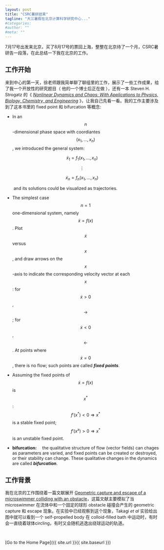 ```yaml
---
layout: post
title: "CSRC暑研结束"
tagline: "大三暑假在北京计算科学研究中心..."
#categories: 
#author: ""
#meta: ""
---
```

7月17号出发来北京，买了8月17号的票回上海，整整在北京待了一个月，CSRC暑研告一段落，在此总结一下我在北京的工作。

## **工作开始** 

来到中心的第一天，徐老师跟我简单聊了聊组里的工作，展示了一些工作成果，给了我一个开放性的研究题目（ 他的一个博士后正在做 ），还有一本 Steven H. Strogatz 的《 [*Nonlinear Dynamics and Chaos: With Applications to Physics, Biology, Chemistry, and Engineering*](https://www.stevenstrogatz.com/books/nonlinear-dynamics-and-chaos-with-applications-to-physics-biology-chemistry-and-engineering "Steven H. Strogatz") 》，让我自己先看一看。我的工作主要涉及到了这本书里的 fixed point 和 bifurcation 等概念:

* In an $$n$$-dimensional phase space with coordiantes $$(x_1, \dots,x_n)$$, we introduced the general system:

$$\dot{x}_1=f_1(x_1,\dots,x_n)$$

$$\vdots$$

$$\dot{x}_n=f_n(x_1,\dots,x_n)$$

&ensp;&ensp;&ensp;&ensp;and its solutions could be visualized as trajectories.

* The simplest case $$n=1$$ one-dimensional system, namely $$\dot{x}=f(x)$$. Plot $$\dot{x}$$ versus $$x$$, and draw arrows on the $$x$$-axis to indicate the corresponding velocity vector at each $$x$$: for $$\dot{x}>0$$, $$\rightarrow$$; for $$\dot{x}<0$$, $$\leftarrow$$. At points where $$\dot{x}=0$$, there is no flow; such points are called ***fixed points***.

* Assuming the fixed points of $$\dot{x}=f(x)$$ is $$x^*$$: &ensp;&ensp;$$f'(x^*)<0 \Rightarrow x^*$$ is a stable fixed point; $$f'(x^x)>0 \Rightarrow x^*$$ is an unstable fixed point.

* **bifurcation:** &ensp;&ensp;the qualitative structure of flow (vector fields) can chages as parameters are varied, and fixed points can be created or destroyed, or their stability can change. These qualitative changes in the dynamics are called ***bifurcation***.


## **工作背景**

我在北京的工作围绕着一篇文献展开 [Geometric capture and escape of a microswimmer colliding with an obstacle](https://pubs.rsc.org/en/content/articlelanding/2015/SM/C4SM02785J#!divAbstract "The Royal Society of Chemistry, Soft Matter, 2015")，这篇文献主要模拟了当 microswimmer 在流体中和一个固定的球形 obstacle 碰撞会产生的 geometric capture 和 escape 现象。在实验中已经观察到这个现象，Takagi *et al* 实验给出图中就可以看到一个 self-propelled body 在 colloid-filled bath 中运动时，有时会一直绕着球体circling，有时又会随机逃逸出绕球运动的轨道。

&ensp;

[Go to the Home Page]({{ site.url }}{{ site.baseurl }})